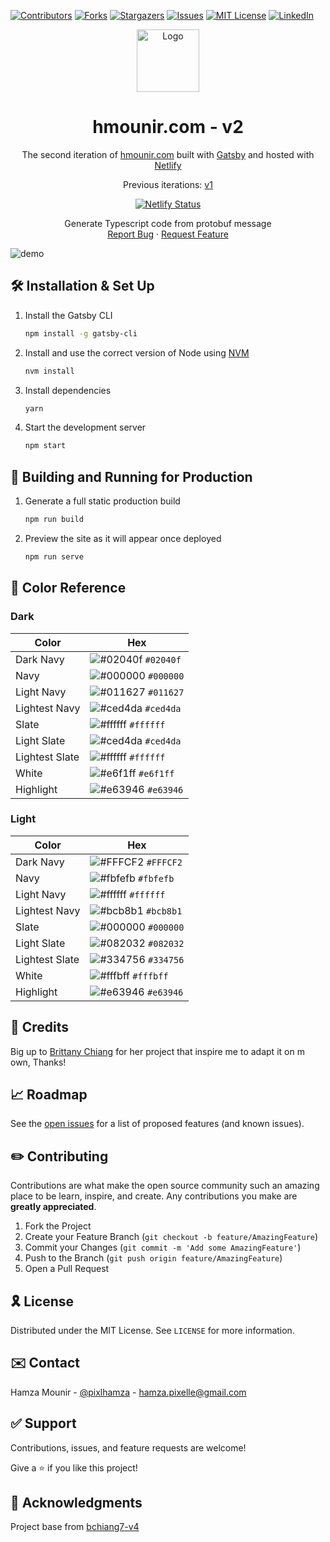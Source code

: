 [![Contributors][contributors-shield]][contributors-url]
[![Forks][forks-shield]][forks-url]
[![Stargazers][stars-shield]][stars-url]
[![Issues][issues-shield]][issues-url]
[![MIT License][license-shield]][license-url]
[![LinkedIn][linkedin-shield]][linkedin-url]

<div align="center">
  <img alt="Logo" src="https://raw.githubusercontent.com/hamzaPixl/hmounir/master/src/images/logo.png" width="100" />
</div>
<h1 align="center">
  hmounir.com - v2
</h1>
<p align="center">
  The second iteration of <a href="https://hmounir.com" target="_blank">hmounir.com</a> built with <a href="https://www.gatsbyjs.org/" target="_blank">Gatsby</a> and hosted with <a href="https://www.netlify.com/" target="_blank">Netlify</a>
</p>
<p align="center">
  Previous iterations:
  <a href="https://github.com/hamzaPixl/hamza.io" target="_blank">v1</a>
</p>
<p align="center">
  <a href="https://app.netlify.com/sites/hmounir/deploys" target="_blank">
    <img src="https://api.netlify.com/api/v1/badges/1963b488-7b78-48c9-9e2d-6fb5e47ab3af/deploy-status" alt="Netlify Status" />
  </a>
</p>

<p align="center">
  Generate Typescript code from protobuf message
  <br />
  <a href="https://github.com/hamzaPixl/protobuf-ts-generator/issues">Report Bug</a>
  ·
  <a href="https://github.com/hamzaPixl/protobuf-ts-generator/issues">Request Feature</a>
</p>

![demo](https://raw.githubusercontent.com/hamzaPixl/hmounir/master/src/images/demo.png)

## 🛠 Installation & Set Up

1. Install the Gatsby CLI

   ```sh
   npm install -g gatsby-cli
   ```

2. Install and use the correct version of Node using [NVM](https://github.com/nvm-sh/nvm)

   ```sh
   nvm install
   ```

3. Install dependencies

   ```sh
   yarn
   ```

4. Start the development server

   ```sh
   npm start
   ```

## 🚀 Building and Running for Production

1. Generate a full static production build

   ```sh
   npm run build
   ```

1. Preview the site as it will appear once deployed

   ```sh
   npm run serve
   ```

## 🎨 Color Reference

### Dark

| Color          | Hex                                                                |
| -------------- | ------------------------------------------------------------------ |
| Dark Navy      | ![#02040f](https://via.placeholder.com/10/02040f?text=+) `#02040f` |
| Navy           | ![#000000](https://via.placeholder.com/10/000000?text=+) `#000000` |
| Light Navy     | ![#011627](https://via.placeholder.com/10/011627?text=+) `#011627` |
| Lightest Navy  | ![#ced4da](https://via.placeholder.com/10/ced4da?text=+) `#ced4da` |
| Slate          | ![#ffffff](https://via.placeholder.com/10/ffffff?text=+) `#ffffff` |
| Light Slate    | ![#ced4da](https://via.placeholder.com/10/ced4da?text=+) `#ced4da` |
| Lightest Slate | ![#ffffff](https://via.placeholder.com/10/ffffff?text=+) `#ffffff` |
| White          | ![#e6f1ff](https://via.placeholder.com/10/e6f1ff?text=+) `#e6f1ff` |
| Highlight      | ![#e63946](https://via.placeholder.com/10/e63946?text=+) `#e63946` |

### Light

| Color          | Hex                                                                |
| -------------- | ------------------------------------------------------------------ |
| Dark Navy      | ![#FFFCF2](https://via.placeholder.com/10/FFFCF2?text=+) `#FFFCF2` |
| Navy           | ![#fbfefb](https://via.placeholder.com/10/fbfefb?text=+) `#fbfefb` |
| Light Navy     | ![#ffffff](https://via.placeholder.com/10/ffffff?text=+) `#ffffff` |
| Lightest Navy  | ![#bcb8b1](https://via.placeholder.com/10/bcb8b1?text=+) `#bcb8b1` |
| Slate          | ![#000000](https://via.placeholder.com/10/000000?text=+) `#000000` |
| Light Slate    | ![#082032](https://via.placeholder.com/10/082032?text=+) `#082032` |
| Lightest Slate | ![#334756](https://via.placeholder.com/10/334756?text=+) `#334756` |
| White          | ![#fffbff](https://via.placeholder.com/10/fffbff?text=+) `#fffbff` |
| Highlight      | ![#e63946](https://via.placeholder.com/10/e63946?text=+) `#e63946` |

## 📌 Credits

Big up to [Brittany Chiang](https://brittanychiang.com) for her project that inspire me to adapt it on m own, Thanks!

## 📈 Roadmap

See the [open issues](https://github.com/hamzaPixl/hmounir/issues) for a list of proposed features (and known issues).

## ✏️ Contributing

Contributions are what make the open source community such an amazing place to be learn, inspire, and create. Any contributions you make are **greatly appreciated**.

1. Fork the Project
2. Create your Feature Branch (`git checkout -b feature/AmazingFeature`)
3. Commit your Changes (`git commit -m 'Add some AmazingFeature'`)
4. Push to the Branch (`git push origin feature/AmazingFeature`)
5. Open a Pull Request

## 🎗 License

Distributed under the MIT License. See `LICENSE` for more information.

## ✉️ Contact

Hamza Mounir - [@pixlhamza](https://twitter.com/pixlhamza) - hamza.pixelle@gmail.com

## ✅ Support

Contributions, issues, and feature requests are welcome!

Give a ⭐️ if you like this project!

## 🔎 Acknowledgments

Project base from [bchiang7-v4](https://github.com/bchiang7/v4)

[contributors-shield]: https://img.shields.io/github/contributors/hamzaPixl/hmounir.svg?style=for-the-badge
[contributors-url]: https://github.com/hamzaPixl/hmounir/graphs/contributors
[forks-shield]: https://img.shields.io/github/forks/hamzaPixl/hmounir.svg?style=for-the-badge
[forks-url]: https://github.com/hamzaPixl/hmounir/network/members
[stars-shield]: https://img.shields.io/github/stars/hamzaPixl/hmounir.svg?style=for-the-badge
[stars-url]: https://github.com/hamzaPixl/hmounir/stargazers
[issues-shield]: https://img.shields.io/github/issues/hamzaPixl/hmounir.svg?style=for-the-badge
[issues-url]: https://github.com/hamzaPixl/hmounir/issues
[license-shield]: https://img.shields.io/github/license/hamzaPixl/hmounir.svg?style=for-the-badge
[license-url]: https://github.com/hamzaPixl/hmounir/blob/master/LICENSE
[linkedin-shield]: https://img.shields.io/badge/-LinkedIn-black.svg?style=for-the-badge&logo=linkedin&colorB=555
[linkedin-url]: https://www.linkedin.com/in/hamza-mounir-0a7bb6139/
